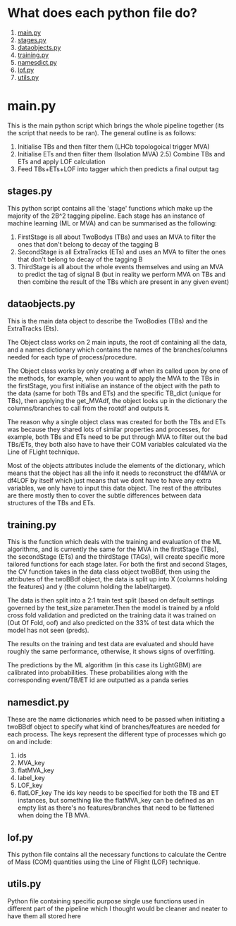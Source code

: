 # What does each python file do?
1. [main.py](#main)
2. [stages.py](#stages)
3. [dataobjects.py](#dataobjects)
4. [training.py](#training)
5. [namesdict.py](#namesdict)
6. [lof.py](#lof)
7. [utils.py](#utils)

# main.py <a name="main"></a>
This is the main python script which brings the whole pipeline together (its the script that needs to be ran). The general outline is as follows:
   1) Initialise TBs and then filter them (LHCb topologoical trigger MVA)
   2) Initialise ETs and then filter them (Isolation MVA)
   2.5) Combine TBs and ETs and apply LOF calculation
   3) Feed TBs+ETs+LOF into tagger which then predicts a final output tag

## stages.py <a name="stages"></a>
This python script contains all the 'stage' functions which make up the majority of the 2B^2 tagging pipeline. Each stage has an instance of machine learning (ML or MVA) and can be summarised as the following:
   1) FirstStage is all about TwoBodys (TBs) and uses an MVA to filter the ones that don't belong to decay of the tagging B
   2) SecondStage is all ExtraTracks (ETs) and uses an MVA to filter the ones that don't belong to decay of the tagging B
   3) ThirdStage is all about the whole events themselves and using an MVA to predict the tag of signal B (but in reality
      we perform MVA on TBs and then combine the result of the TBs which are present in any given event)

## dataobjects.py <a name="dataobjects"></a>
This is the main data object to describe the TwoBodies (TBs) and the ExtraTracks (Ets).

The Object class works on 2 main inputs, the root df containing all the data, and a names dictionary which contains
the names of the branches/columns needed for each type of process/procedure.

The Object class works by only creating a df when its called upon by one of the methods, for example, when you want to apply the MVA to the TBs in the firstStage, you first initialise an instance of the object with the path to the data (same for both TBs and ETs) and the specific TB_dict (unique for TBs), then applying the get_MVAdf, the object looks up in the dictionary the columns/branches to call from the rootdf and outputs it.

The reason why a single object class was created for both the TBs and ETs was because they shared lots of similar properties and processes, for example, both TBs and ETs need to be put through MVA to filter out the bad TBs/ETs, they both also have to have their COM variables calculated via the Line of FLight technique.

Most of the objects attributes include the elements of the dictionary, which means that the object has all the info it needs to reconstruct the df4MVA or df4LOF by itself which just means that we dont have to have any extra variables, we only have to input this data object. The rest of the attributes are there mostly then to cover the subtle differences between data structures of the TBs and ETs.

## training.py <a name="training"></a>
This is the function which deals with the training and evaluation of the ML algorithms, and is currently the same for the MVA in the firstStage (TBs), the secondStage (ETs) and the thirdStage (TAGs), will create specific more tailored functions for each stage later. For both the first and second Stages, the CV function takes in the data class object twoBBdf, then using the attributes of the twoBBdf object, the data is split up into X (columns holding the features) and y (the column holding the label/target).

The data is then split into a 2:1 train test split (based on default settings governed by the test_size parameter.Then the model is trained by a nfold cross fold validation and predicted on the training data it was trained on (Out Of Fold, oof) and also predicted on the 33% of test data which the model has not seen (preds).

The results on the training and test data are evaluated and should have roughly the same performance, otherwise, it shows signs of overfitting.

The predictions by the ML algorithm (in this case its LightGBM) are calibrated into probabilities. These probabilities along with the corresponding event/TB/ET id are outputted as a panda series

## namesdict.py <a name="namesdict"></a>
These are the name dictionaries which need to be passed when initiating a twoBBdf object to specify what kind of branches/features are needed for each process. The keys represent the different type of processes which go on and include:
   1) ids
   2) MVA_key
   3) flatMVA_key
   4) label_key
   5) LOF_key
   6) flatLOF_key
The ids key needs to be specified for both the TB and ET instances, but something like the flatMVA_key can be defined as an empty list as there's no features/branches that need to be flattened when doing the TB MVA.

## lof.py <a name="lof"></a>
This python file contains all the necessary functions to calculate the Centre of Mass (COM) quantities using the Line of Flight (LOF) technique.

## utils.py <a name="utils"></a>
Python file containing specific purpose single use functions used in different part of the pipeline which I thought would be cleaner and neater to have them all stored here


